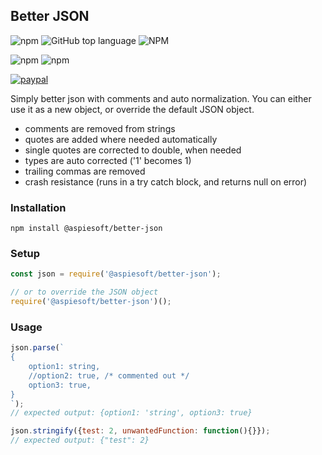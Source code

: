 ## Better JSON

![npm](https://img.shields.io/npm/v/better-json)
![GitHub top language](https://img.shields.io/github/languages/top/aspiesoft/better-json)
![NPM](https://img.shields.io/npm/l/better-json)

![npm](https://img.shields.io/npm/dw/better-json)
![npm](https://img.shields.io/npm/dm/better-json)

[![paypal](https://img.shields.io/badge/buy%20me%20a%20coffee-paypal-blue)](https://buymeacoffee.aspiesoft.com/)

Simply better json with comments and auto normalization.
You can either use it as a new object, or override the default JSON object.

 - comments are removed from strings
 - quotes are added where needed automatically
 - single quotes are corrected to double, when needed
 - types are auto corrected ('1' becomes 1)
 - trailing commas are removed
 - crash resistance (runs in a try catch block, and returns null on error)

### Installation

```shell script
npm install @aspiesoft/better-json
```

### Setup

```js
const json = require('@aspiesoft/better-json');

// or to override the JSON object
require('@aspiesoft/better-json')();
```

### Usage

```js
json.parse(`
{
    option1: string,
    //option2: true, /* commented out */
    option3: true,
}
`);
// expected output: {option1: 'string', option3: true}

json.stringify({test: 2, unwantedFunction: function(){}});
// expected output: {"test": 2}
```
